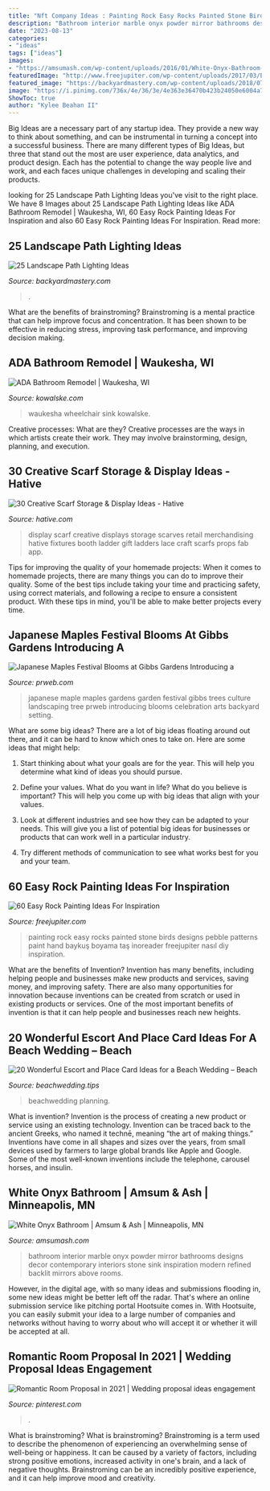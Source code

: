 ```yaml
---
title: "Nft Company Ideas : Painting Rock Easy Rocks Painted Stone Birds Designs Pebble Patterns Paint Hand Baykuş Boyama Taş Inoreader Freejupiter Nasıl Diy Inspiration"
description: "Bathroom interior marble onyx powder mirror bathrooms designs decor contemporary interiors stone sink inspiration modern refined backlit mirrors above rooms"
date: "2023-08-13"
categories:
- "ideas"
tags: ["ideas"]
images:
- "https://amsumash.com/wp-content/uploads/2016/01/White-Onyx-Bathroom-1.jpg"
featuredImage: "http://www.freejupiter.com/wp-content/uploads/2017/03/Easy-Rock-Painting-Ideas-24.jpg"
featured_image: "https://backyardmastery.com/wp-content/uploads/2018/07/12-landscape-path-lighting.jpg"
image: "https://i.pinimg.com/736x/4e/36/3e/4e363e36470b423b24050e6004a7ea09.jpg"
ShowToc: true
author: "Kylee Beahan II"
---
```



Big Ideas are a necessary part of any startup idea. They provide a new way to think about something, and can be instrumental in turning a concept into a successful business. There are many different types of Big Ideas, but three that stand out the most are user experience, data analytics, and product design. Each has the potential to change the way people live and work, and each faces unique challenges in developing and scaling their products.

	

		
looking for 25 Landscape Path Lighting Ideas you've visit to the right place. We have 8 Images about 25 Landscape Path Lighting Ideas like ADA Bathroom Remodel | Waukesha, WI, 60 Easy Rock Painting Ideas For Inspiration and also 60 Easy Rock Painting Ideas For Inspiration. Read more:
		
    
## 25 Landscape Path Lighting Ideas

<img loading=lazy src="https://backyardmastery.com/wp-content/uploads/2018/07/12-landscape-path-lighting.jpg" onerror="this.onerror=null;this.src='https://tse1.mm.bing.net/th?id=OIP.5VplijFXo_IVi0P1tBC6kQHaLI&amp;pid=15.1';" alt="25 Landscape Path Lighting Ideas">

_Source: backyardmastery.com_

>. 

	

What are the benefits of brainstroming?
Brainstroming is a mental practice that can help improve focus and concentration. It has been shown to be effective in reducing stress, improving task performance, and improving decision making.

    
## ADA Bathroom Remodel | Waukesha, WI

<img loading=lazy src="https://kowalske.com/wp-content/uploads/2020/11/ADA-bathroom-sink-768x1153.jpg" onerror="this.onerror=null;this.src='https://tse2.mm.bing.net/th?id=OIP.G6Or3r4VWp2_EiF5K0y0OgHaLH&amp;pid=15.1';" alt="ADA Bathroom Remodel | Waukesha, WI">

_Source: kowalske.com_

>waukesha wheelchair sink kowalske. 

	

Creative processes: What are they?
Creative processes are the ways in which artists create their work. They may involve brainstorming, design, planning, and execution.

    
## 30 Creative Scarf Storage &amp; Display Ideas - Hative

<img loading=lazy src="https://hative.com/wp-content/uploads/2015/03/scarf-storage-ideas/18-creative-scarf-storage-and-display-ideas.jpg" onerror="this.onerror=null;this.src='https://tse1.mm.bing.net/th?id=OIP.c5J0HupbKDhjwNlEKR3-MwHaMY&amp;pid=15.1';" alt="30 Creative Scarf Storage &amp; Display Ideas - Hative">

_Source: hative.com_

>display scarf creative displays storage scarves retail merchandising hative fixtures booth ladder gift ladders lace craft scarfs props fab app. 

	

Tips for improving the quality of your homemade projects:
When it comes to homemade projects, there are many things you can do to improve their quality. Some of the best tips include taking your time and practicing safety, using correct materials, and following a recipe to ensure a consistent product. With these tips in mind, you'll be able to make better projects every time.

    
## Japanese Maples Festival Blooms At Gibbs Gardens Introducing A

<img loading=lazy src="http://ww1.prweb.com/prfiles/2013/10/08/11211261/IMG_3548.jpg" onerror="this.onerror=null;this.src='https://tse1.mm.bing.net/th?id=OIP.IgdjwrLDMgvOlSuenXMM9wHaFj&amp;pid=15.1';" alt="Japanese Maples Festival Blooms at Gibbs Gardens Introducing a">

_Source: prweb.com_

>japanese maple maples gardens garden festival gibbs trees culture landscaping tree prweb introducing blooms celebration arts backyard setting. 

	

What are some big ideas?
There are a lot of big ideas floating around out there, and it can be hard to know which ones to take on. Here are some ideas that might help:
1. Start thinking about what your goals are for the year. This will help you determine what kind of ideas you should pursue.

2. Define your values. What do you want in life? What do you believe is important? This will help you come up with big ideas that align with your values.

3. Look at different industries and see how they can be adapted to your needs. This will give you a list of potential big ideas for businesses or products that can work well in a particular industry.

4. Try different methods of communication to see what works best for you and your team.

    
## 60 Easy Rock Painting Ideas For Inspiration

<img loading=lazy src="http://www.freejupiter.com/wp-content/uploads/2017/03/Easy-Rock-Painting-Ideas-24.jpg" onerror="this.onerror=null;this.src='https://tse2.mm.bing.net/th?id=OIP.mXbJ4gDFulYSpNHLzRzdHAHaLI&amp;pid=15.1';" alt="60 Easy Rock Painting Ideas For Inspiration">

_Source: freejupiter.com_

>painting rock easy rocks painted stone birds designs pebble patterns paint hand baykuş boyama taş inoreader freejupiter nasıl diy inspiration. 

	

What are the benefits of Invention?
Invention has many benefits, including helping people and businesses make new products and services, saving money, and improving safety. There are also many opportunities for innovation because inventions can be created from scratch or used in existing products or services. One of the most important benefits of invention is that it can help people and businesses reach new heights.

    
## 20 Wonderful Escort And Place Card Ideas For A Beach Wedding – Beach

<img loading=lazy src="https://beachwedding.tips/wp-content/uploads/2016/04/Place-card-ideas.jpg" onerror="this.onerror=null;this.src='https://tse3.mm.bing.net/th?id=OIP.G4K0qphkWJDuWPaFA8JLBwHaQp&amp;pid=15.1';" alt="20 Wonderful Escort and Place Card Ideas for a Beach Wedding – Beach">

_Source: beachwedding.tips_

>beachwedding planning. 

	

What is invention?
Invention is the process of creating a new product or service using an existing technology. Invention can be traced back to the ancient Greeks, who named it technē, meaning “the art of making things.” Inventions have come in all shapes and sizes over the years, from small devices used by farmers to large global brands like Apple and Google. Some of the most well-known inventions include the telephone, carousel horses, and insulin.

    
## White Onyx Bathroom | Amsum &amp; Ash | Minneapolis, MN

<img loading=lazy src="https://amsumash.com/wp-content/uploads/2016/01/White-Onyx-Bathroom-1.jpg" onerror="this.onerror=null;this.src='https://tse1.mm.bing.net/th?id=OIP.bnAbUM2Ld-kABgq8DW1P9AHaMa&amp;pid=15.1';" alt="White Onyx Bathroom | Amsum &amp; Ash | Minneapolis, MN">

_Source: amsumash.com_

>bathroom interior marble onyx powder mirror bathrooms designs decor contemporary interiors stone sink inspiration modern refined backlit mirrors above rooms. 

	

However, in the digital age, with so many ideas and submissions flooding in, some new ideas might be better left off the radar. That's where an online submission service like pitching portal Hootsuite comes in. With Hootsuite, you can easily submit your idea to a large number of companies and networks without having to worry about who will accept it or whether it will be accepted at all.

    
## Romantic Room Proposal In 2021 | Wedding Proposal Ideas Engagement

<img loading=lazy src="https://i.pinimg.com/736x/4e/36/3e/4e363e36470b423b24050e6004a7ea09.jpg" onerror="this.onerror=null;this.src='https://tse3.mm.bing.net/th?id=OIP.6Bj0umooY1fkEpRX0XeT7wHaNK&amp;pid=15.1';" alt="Romantic Room Proposal in 2021 | Wedding proposal ideas engagement">

_Source: pinterest.com_

>. 

	

What is brainstroming?
What is brainstroming? Brainstroming is a term used to describe the phenomenon of experiencing an overwhelming sense of well-being or happiness. It can be caused by a variety of factors, including strong positive emotions, increased activity in one's brain, and a lack of negative thoughts. Brainstroming can be an incredibly positive experience, and it can help improve mood and creativity.

